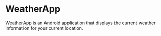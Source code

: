 # WeatherApp
WeatherApp is an Android application that displays the current weather information for your current location.

